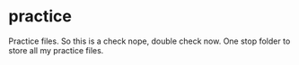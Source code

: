 # practice
Practice files.
So this is a check
nope, double check now.
One stop folder to store all my practice files.
